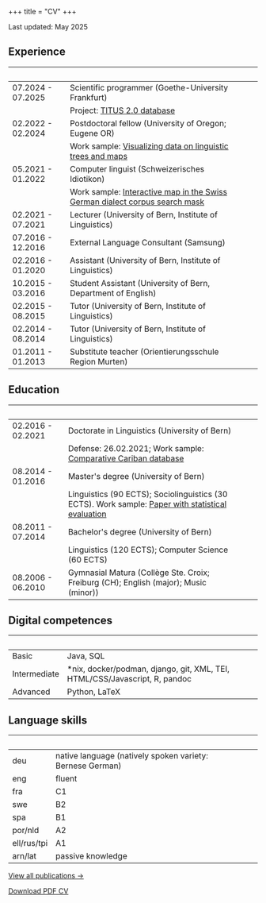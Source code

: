 +++
title = "CV"
+++

Last updated: May 2025

## Experience

| &nbsp; | &nbsp; | &nbsp; | &nbsp; |
|--------------|-------|---------|-
| 07.2024 - 07.2025 | Scientific programmer (Goethe-University Frankfurt) | &nbsp; | &nbsp; |
| &nbsp; | Project: [TITUS 2.0 database](https://titus2.uni-frankfurt.de/) | &nbsp; | &nbsp; |
| 02.2022 - 02.2024 | Postdoctoral fellow (University of Oregon; Eugene OR) | &nbsp; | &nbsp; |
| &nbsp; | Work sample: [Visualizing data on linguistic trees and maps](https://lingtreemaps.readthedocs.io/en/latest/examples.html) | &nbsp; | &nbsp; |
| 05.2021 - 01.2022 | Computer linguist (Schweizerisches Idiotikon) | &nbsp; | &nbsp; |
| &nbsp; | Work sample: [Interactive map in the Swiss German dialect corpus search mask](https://chmk.ch/de/) | &nbsp; | &nbsp; |
| 02.2021 - 07.2021 | Lecturer (University of Bern, Institute of Linguistics) | &nbsp; | &nbsp; |
| 07.2016 - 12.2016 | External Language Consultant (Samsung) | &nbsp; | &nbsp; |
| 02.2016 - 01.2020 | Assistant (University of Bern, Institute of Linguistics) | &nbsp; | &nbsp; |
| 10.2015 - 03.2016 | Student Assistant (University of Bern, Department of English) | &nbsp; | &nbsp; |
| 02.2015 - 08.2015 | Tutor (University of Bern, Institute of Linguistics) | &nbsp; | &nbsp; |
| 02.2014 - 08.2014 | Tutor (University of Bern, Institute of Linguistics) | &nbsp; | &nbsp; |
| 01.2011 - 01.2013 | Substitute teacher (Orientierungsschule Region Murten) | &nbsp; | &nbsp; |

## Education

| &nbsp; | &nbsp; | &nbsp; | &nbsp; |
|--------------|-------|---------|-
| 02.2016 - 02.2021 | Doctorate in Linguistics (University of Bern) | &nbsp; | &nbsp; |
| &nbsp; | Defense: 26.02.2021; Work sample: [Comparative Cariban database](https://cariban.clld.org/) | &nbsp; | &nbsp; |
| 08.2014 - 01.2016 | Master's degree (University of Bern) | &nbsp; | &nbsp; |
| &nbsp; | Linguistics (90 ECTS); Sociolinguistics (30 ECTS). Work sample: [Paper with statistical evaluation](https://e.pcloud.link/publink/show?code=XZ7QS9ZfUJrWJzOpAhMr4Xy2C5OoSSLgKfy) | &nbsp; | &nbsp; |
| 08.2011 - 07.2014 | Bachelor's degree (University of Bern) | &nbsp; | &nbsp; |
| &nbsp; | Linguistics (120 ECTS); Computer Science (60 ECTS) | &nbsp; | &nbsp; |
| 08.2006 - 06.2010 | Gymnasial Matura (Collège Ste. Croix; Freiburg (CH); English (major); Music (minor)) | &nbsp; | &nbsp; |

## Digital competences

| &nbsp; | &nbsp; | &nbsp; | &nbsp; |
|--------------|-------|---------|-
| Basic | Java, SQL | &nbsp; | &nbsp; |
| Intermediate | *nix, docker/podman, django, git, XML, TEI, HTML/CSS/Javascript, R, pandoc | &nbsp; | &nbsp; |
| Advanced | Python, LaTeX | &nbsp; | &nbsp; |

## Language skills

| &nbsp; | &nbsp; | &nbsp; | &nbsp; |
|--------------|-------|---------|-
| deu | native language (natively spoken variety: Bernese German) | &nbsp; | &nbsp; |
| eng | fluent | &nbsp; | &nbsp; |
| fra | C1 | &nbsp; | &nbsp; |
| swe | B2 | &nbsp; | &nbsp; |
| spa | B1 | &nbsp; | &nbsp; |
| por/nld | A2 | &nbsp; | &nbsp; |
| ell/rus/tpi | A1 | &nbsp; | &nbsp; |
| arn/lat | passive knowledge | &nbsp; | &nbsp; |

[View all publications →](/research)

[Download PDF CV](/pdfs/cv.pdf)